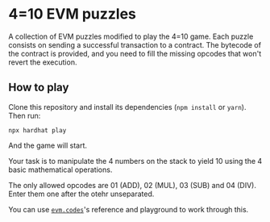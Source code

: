 # 4=10 EVM puzzles

A collection of EVM puzzles modified to play the 4=10 game. Each puzzle consists on sending a successful transaction to a contract. The bytecode of the contract is provided, and you need to fill the missing opcodes that won't revert the execution.

## How to play

Clone this repository and install its dependencies (`npm install` or `yarn`). Then run:

```
npx hardhat play
```

And the game will start.

Your task is to manipulate the 4 numbers on the stack to yield 10 using the 4 basic mathematical operations.

The only allowed opcodes are 01 (ADD), 02 (MUL), 03 (SUB) and 04 (DIV). Enter them one after the otehr unseparated.

You can use [`evm.codes`](https://www.evm.codes/)'s reference and playground to work through this.
